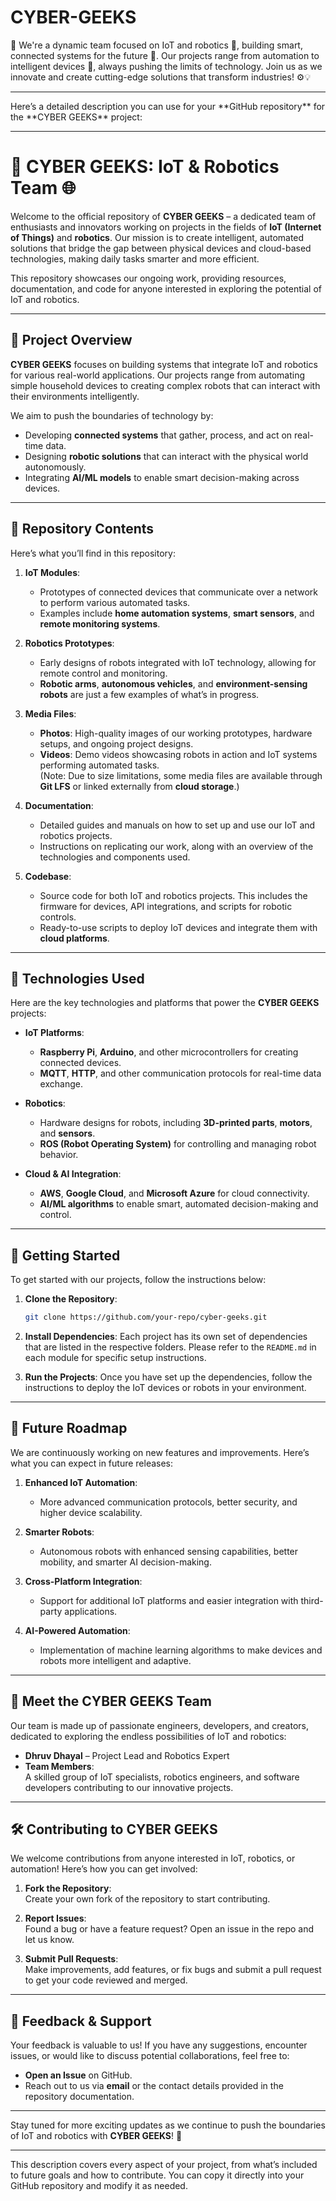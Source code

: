 # CYBER-GEEKS
🚀 We're a dynamic team focused on IoT and robotics 🤖, building smart, connected systems for the future 🌟. Our projects range from automation to intelligent devices 🔧, always pushing the limits of technology. Join us as we innovate and create cutting-edge solutions that transform industries! ⚙️💡
<hr>
Here’s a detailed description you can use for your **GitHub repository** for the **CYBER GEEKS** project:

---

# 🤖 **CYBER GEEKS: IoT & Robotics Team** 🌐

Welcome to the official repository of **CYBER GEEKS** – a dedicated team of enthusiasts and innovators working on projects in the fields of **IoT (Internet of Things)** and **robotics**. Our mission is to create intelligent, automated solutions that bridge the gap between physical devices and cloud-based technologies, making daily tasks smarter and more efficient.

This repository showcases our ongoing work, providing resources, documentation, and code for anyone interested in exploring the potential of IoT and robotics.

---

## 🚀 **Project Overview**

**CYBER GEEKS** focuses on building systems that integrate IoT and robotics for various real-world applications. Our projects range from automating simple household devices to creating complex robots that can interact with their environments intelligently.

We aim to push the boundaries of technology by:
- Developing **connected systems** that gather, process, and act on real-time data.
- Designing **robotic solutions** that can interact with the physical world autonomously.
- Integrating **AI/ML models** to enable smart decision-making across devices.

---

## 📂 **Repository Contents**

Here’s what you’ll find in this repository:

1. **IoT Modules**:  
   - Prototypes of connected devices that communicate over a network to perform various automated tasks.
   - Examples include **home automation systems**, **smart sensors**, and **remote monitoring systems**.

2. **Robotics Prototypes**:  
   - Early designs of robots integrated with IoT technology, allowing for remote control and monitoring.
   - **Robotic arms**, **autonomous vehicles**, and **environment-sensing robots** are just a few examples of what’s in progress.

3. **Media Files**:  
   - **Photos**: High-quality images of our working prototypes, hardware setups, and ongoing project designs.
   - **Videos**: Demo videos showcasing robots in action and IoT systems performing automated tasks.  
   (Note: Due to size limitations, some media files are available through **Git LFS** or linked externally from **cloud storage**.)

4. **Documentation**:  
   - Detailed guides and manuals on how to set up and use our IoT and robotics projects.
   - Instructions on replicating our work, along with an overview of the technologies and components used.

5. **Codebase**:  
   - Source code for both IoT and robotics projects. This includes the firmware for devices, API integrations, and scripts for robotic controls.
   - Ready-to-use scripts to deploy IoT devices and integrate them with **cloud platforms**.

---

## 🔧 **Technologies Used**

Here are the key technologies and platforms that power the **CYBER GEEKS** projects:

- **IoT Platforms**:  
   - **Raspberry Pi**, **Arduino**, and other microcontrollers for creating connected devices.
   - **MQTT**, **HTTP**, and other communication protocols for real-time data exchange.

- **Robotics**:  
   - Hardware designs for robots, including **3D-printed parts**, **motors**, and **sensors**.
   - **ROS (Robot Operating System)** for controlling and managing robot behavior.

- **Cloud & AI Integration**:  
   - **AWS**, **Google Cloud**, and **Microsoft Azure** for cloud connectivity.
   - **AI/ML algorithms** to enable smart, automated decision-making and control.

---

## 🌱 **Getting Started**

To get started with our projects, follow the instructions below:

1. **Clone the Repository**:
   ```bash
   git clone https://github.com/your-repo/cyber-geeks.git
   ```

2. **Install Dependencies**:
   Each project has its own set of dependencies that are listed in the respective folders. Please refer to the `README.md` in each module for specific setup instructions.

3. **Run the Projects**:
   Once you have set up the dependencies, follow the instructions to deploy the IoT devices or robots in your environment.

---

## 🎯 **Future Roadmap**

We are continuously working on new features and improvements. Here’s what you can expect in future releases:

1. **Enhanced IoT Automation**:  
   - More advanced communication protocols, better security, and higher device scalability.

2. **Smarter Robots**:  
   - Autonomous robots with enhanced sensing capabilities, better mobility, and smarter AI decision-making.

3. **Cross-Platform Integration**:  
   - Support for additional IoT platforms and easier integration with third-party applications.

4. **AI-Powered Automation**:  
   - Implementation of machine learning algorithms to make devices and robots more intelligent and adaptive.

---

## 👥 **Meet the CYBER GEEKS Team**

Our team is made up of passionate engineers, developers, and creators, dedicated to exploring the endless possibilities of IoT and robotics:

- **Dhruv Dhayal** – Project Lead and Robotics Expert
- **Team Members**:  
   A skilled group of IoT specialists, robotics engineers, and software developers contributing to our innovative projects.

---

## 🛠 **Contributing to CYBER GEEKS**

We welcome contributions from anyone interested in IoT, robotics, or automation! Here’s how you can get involved:

1. **Fork the Repository**:  
   Create your own fork of the repository to start contributing.

2. **Report Issues**:  
   Found a bug or have a feature request? Open an issue in the repo and let us know.

3. **Submit Pull Requests**:  
   Make improvements, add features, or fix bugs and submit a pull request to get your code reviewed and merged.

---

## 📢 **Feedback & Support**

Your feedback is valuable to us! If you have any suggestions, encounter issues, or would like to discuss potential collaborations, feel free to:

- **Open an Issue** on GitHub.
- Reach out to us via **email** or the contact details provided in the repository documentation.

---

Stay tuned for more exciting updates as we continue to push the boundaries of IoT and robotics with **CYBER GEEKS**! 🚀

---

This description covers every aspect of your project, from what’s included to future goals and how to contribute. You can copy it directly into your GitHub repository and modify it as needed.
